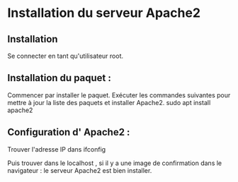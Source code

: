 # Installation du serveur Apache2 

## Installation 
Se connecter en tant qu'utilisateur root.

## Installation du paquet :
Commencer par installer le paquet. Exécuter les commandes suivantes pour mettre à jour la liste des paquets et installer Apache2.
    sudo apt install apache2


## Configuration d' Apache2 :
Trouver l'adresse IP dans 
    ifconfig 

Puis trouver dans le localhost , si il y a une image de confirmation dans le navigateur : le serveur Apache2 est bien installer.




